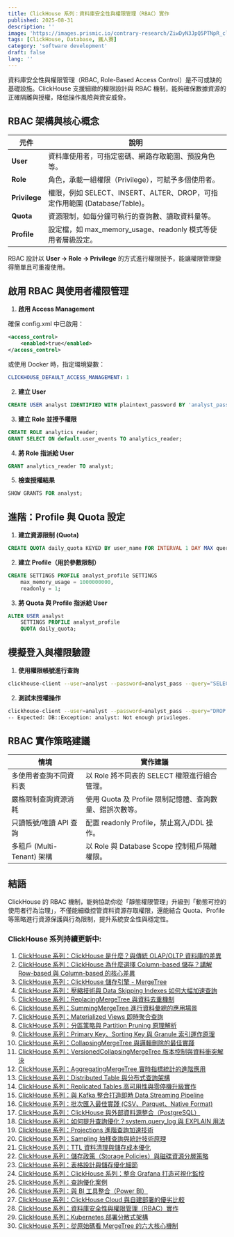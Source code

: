 ```yaml
---
title: ClickHouse 系列：資料庫安全性與權限管理（RBAC）實作
published: 2025-08-31
description: ''
image: 'https://images.prismic.io/contrary-research/ZiwDyN3JpQ5PTNpR_clickhousecover.png?auto=format,compress'
tags: [ClickHouse, Database, 鐵人賽]
category: 'software development'
draft: false 
lang: ''
---
```


資料庫安全性與權限管理（RBAC, Role-Based Access Control）是不可或缺的基礎設施。ClickHouse 支援細緻的權限設計與 RBAC 機制，能夠確保數據資源的正確隔離與授權，降低操作風險與資安威脅。

## RBAC 架構與核心概念

| 元件            | 說明                                                       |
| ------------- | -------------------------------------------------------- |
| **User**      | 資料庫使用者，可指定密碼、網路存取範圍、預設角色等。                               |
| **Role**      | 角色，承載一組權限（Privilege），可賦予多個使用者。                           |
| **Privilege** | 權限，例如 SELECT、INSERT、ALTER、DROP，可指定作用範圍 (Database/Table)。 |
| **Quota**     | 資源限制，如每分鐘可執行的查詢數、讀取資料量等。                                 |
| **Profile**   | 設定檔，如 max\_memory\_usage、readonly 模式等使用者層級設定。            |

RBAC 設計以 **User → Role → Privilege** 的方式進行權限授予，能讓權限管理變得簡單且可重複使用。


## 啟用 RBAC 與使用者權限管理

1. **啟用 Access Management**

確保 config.xml 中已啟用：

```xml
<access_control>
    <enabled>true</enabled>
</access_control>
```

或使用 Docker 時，指定環境變數：

```yaml
CLICKHOUSE_DEFAULT_ACCESS_MANAGEMENT: 1
```

2. **建立 User**

```sql
CREATE USER analyst IDENTIFIED WITH plaintext_password BY 'analyst_pass';
```

3. **建立 Role 並授予權限**

```sql
CREATE ROLE analytics_reader;
GRANT SELECT ON default.user_events TO analytics_reader;
```

4. **將 Role 指派給 User**

```sql
GRANT analytics_reader TO analyst;
```

5. **檢查授權結果**

```sql
SHOW GRANTS FOR analyst;
```


## 進階：Profile 與 Quota 設定

1. **建立資源限制 (Quota)**

```sql
CREATE QUOTA daily_quota KEYED BY user_name FOR INTERVAL 1 DAY MAX queries = 1000, errors = 100;
```

2. **建立 Profile（用於參數限制）**

```sql
CREATE SETTINGS PROFILE analyst_profile SETTINGS
    max_memory_usage = 1000000000,
    readonly = 1;
```

3. **將 Quota 與 Profile 指派給 User**

```sql
ALTER USER analyst
    SETTINGS PROFILE analyst_profile
    QUOTA daily_quota;
```


## 模擬登入與權限驗證

1. **使用權限帳號進行查詢**

```bash
clickhouse-client --user=analyst --password=analyst_pass --query="SELECT * FROM default.user_events LIMIT 10"
```

2. **測試未授權操作**

```bash
clickhouse-client --user=analyst --password=analyst_pass --query="DROP TABLE default.user_events"
-- Expected: DB::Exception: analyst: Not enough privileges.
```


## RBAC 實作策略建議

| 情境                    | 實作建議                                 |
| --------------------- | ------------------------------------ |
| 多使用者查詢不同資料表            | 以 Role 將不同表的 SELECT 權限進行組合管理。        |
| 嚴格限制查詢資源消耗            | 使用 Quota 及 Profile 限制記憶體、查詢數量、錯誤次數等。 |
| 只讀帳號/唯讀 API 查詢        | 配置 readonly Profile，禁止寫入/DDL 操作。     |
| 多租戶 (Multi-Tenant) 架構 | 以 Role 與 Database Scope 控制租戶隔離權限。    |


## 結語

ClickHouse 的 RBAC 機制，能夠協助你從「靜態權限管理」升級到「動態可控的使用者行為治理」，不僅能細緻控管資料資源存取權限，還能結合 Quota、Profile 等策略進行資源保護與行為限制，提升系統安全性與穩定性。


### ClickHouse 系列持續更新中:
1. [ClickHouse 系列：ClickHouse 是什麼？與傳統 OLAP/OLTP 資料庫的差異](https://blog.vicwen.app/posts/what-is-clickhouse/)
2. [ClickHouse 系列：ClickHouse 為什麼選擇 Column-based 儲存？講解 Row-based 與 Column-based 的核心差異](https://blog.vicwen.app/posts/clickhouse-column-row-based-storage/)
3. [ClickHouse 系列：ClickHouse 儲存引擎 - MergeTree](https://blog.vicwen.app/posts/clickhouse-mergetree-engine)
4. [ClickHouse 系列：壓縮技術與 Data Skipping Indexes 如何大幅加速查詢](https://blog.vicwen.app/posts/clickhouse-compression-skipping-index/)
5. [ClickHouse 系列：ReplacingMergeTree 與資料去重機制](https://blog.vicwen.app/posts/clickhouse-replacingmergetree-deduplication/)
6. [ClickHouse 系列：SummingMergeTree 進行資料彙總的應用場景](https://blog.vicwen.app/posts/clickhouse-summingmergetree-aggregation/)
7. [ClickHouse 系列：Materialized Views 即時聚合查詢](https://blog.vicwen.app/posts/clickhouse-materialized-view/)
8. [ClickHouse 系列：分區策略與 Partition Pruning 原理解析](https://blog.vicwen.app/posts/clickhouse-partition-pruning/)
9. [ClickHouse 系列：Primary Key、Sorting Key 與 Granule 索引運作原理](https://blog.vicwen.app/posts/clickhouse-primary-sorting-key/)
10. [ClickHouse 系列：CollapsingMergeTree 與邏輯刪除的最佳實踐](https://blog.vicwen.app/posts/clickhouse-collapsingmergetree/)
11. [ClickHouse 系列：VersionedCollapsingMergeTree 版本控制與資料衝突解決](https://blog.vicwen.app/posts/clickhouse-versioned-collapsingmergetree/)
12. [ClickHouse 系列：AggregatingMergeTree 實時指標統計的進階應用](https://blog.vicwen.app/posts/clickhouse-aggregatingmergetree/)
13. [ClickHouse 系列：Distributed Table 與分布式查詢架構](https://blog.vicwen.app/posts/clickhouse-distributed-table-architecture/)
14. [ClickHouse 系列：Replicated Tables 高可用性與零停機升級實作](https://blog.vicwen.app/posts/clickhouse-replication-failover/)
15. [ClickHouse 系列：與 Kafka 整合打造即時 Data Streaming Pipeline](https://blog.vicwen.app/posts/clickhouse-kafka-data-streaming-pipeline/)
16. [ClickHouse 系列：批次匯入最佳實踐 (CSV、Parquet、Native Format)](https://blog.vicwen.app/posts/clickhouse-batch-import/)
17. [ClickHouse 系列：ClickHouse 與外部資料源整合（PostgreSQL）](https://blog.vicwen.app/posts/clickhouse-external-data-integration/)
18. [ClickHouse 系列：如何提升查詢優化？system.query_log 與 EXPLAIN 用法](https://blog.vicwen.app/posts/clickhouse-query-log-explain/)
19. [ClickHouse 系列：Projections 進階查詢加速技術](https://blog.vicwen.app/posts/clickhouse-projections-optimization/)
20. [ClickHouse 系列：Sampling 抽樣查詢與統計技術原理](https://blog.vicwen.app/posts/clickhouse-sampling-statistics/)
21. [ClickHouse 系列：TTL 資料清理與儲存成本優化](https://blog.vicwen.app/posts/clickhouse-ttl-storage-management/)
22. [ClickHouse 系列：儲存政策（Storage Policies）與磁碟資源分層策略](https://blog.vicwen.app/posts/clickhouse-storage-policies/)
23. [ClickHouse 系列：表格設計與儲存優化細節](https://blog.vicwen.app/posts/clickhouse-schemas-storage-improvement/)
24. [ClickHouse 系列：ClickHouse 系列：整合 Grafana 打造可視化監控](https://blog.vicwen.app/posts/clickhouse-grafana-dashboard/)
25. [ClickHouse 系列：查詢優化案例](https://blog.vicwen.app/posts/clickhouse-select-optimization/)
26. [ClickHouse 系列：與 BI 工具整合（Power BI）](https://blog.vicwen.app/posts/clickhouse-bi-integration/)
27. [ClickHouse 系列：ClickHouse Cloud 與自建部署的優劣比較](https://blog.vicwen.app/posts/clickhouse-cloud-vs-self-host/)
28. [ClickHouse 系列：資料庫安全性與權限管理（RBAC）實作](https://blog.vicwen.app/posts/clickhouse-security-rbac/)
29. [ClickHouse 系列：Kubernetes 部署分散式架構](https://blog.vicwen.app/posts/clickhouse-operator-kubernates/)
30. [ClickHouse 系列：從原始碼看 MergeTree 的六大核心機制](https://blog.vicwen.app/posts/clickhouse-mergetree-sourcecode-introduction/)